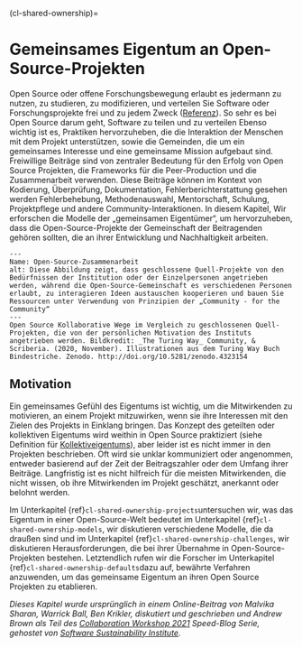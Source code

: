 (cl-shared-ownership)=
# Gemeinsames Eigentum an Open-Source-Projekten

Open Source oder offene Forschungsbewegung erlaubt es jedermann zu nutzen, zu studieren, zu modifizieren, und verteilen Sie Software oder Forschungsprojekte frei und zu jedem Zweck ([Referenz](https://opensource.org/osd)). So sehr es bei Open Source darum geht, Software zu teilen und zu verteilen Ebenso wichtig ist es, Praktiken hervorzuheben, die die Interaktion der Menschen mit dem Projekt unterstützen, sowie die Gemeinden, die um ein gemeinsames Interesse und eine gemeinsame Mission aufgebaut sind. Freiwillige Beiträge sind von zentraler Bedeutung für den Erfolg von Open Source Projekten, die Frameworks für die Peer-Production und die Zusammenarbeit verwenden. Diese Beiträge können im Kontext von Kodierung, Überprüfung, Dokumentation, Fehlerberichterstattung gesehen werden Fehlerbehebung, Methodenauswahl, Mentorschaft, Schulung, Projektpflege und andere Community-Interaktionen. In diesem Kapitel, Wir erforschen die Modelle der „gemeinsamen Eigentümer“, um hervorzuheben, dass die Open-Source-Projekte der Gemeinschaft der Beitragenden gehören sollten, die an ihrer Entwicklung und Nachhaltigkeit arbeiten.

```{figure} ../figures/open-source-collaboration.jpg
---
Name: Open-Source-Zusammenarbeit
alt: Diese Abbildung zeigt, dass geschlossene Quell-Projekte von den Bedürfnissen der Institution oder der Einzelpersonen angetrieben werden, während die Open-Source-Gemeinschaft es verschiedenen Personen erlaubt, zu interagieren Ideen austauschen kooperieren und bauen Sie Ressourcen unter Verwendung von Prinzipien der „Community - for the Community“
---
Open Source Kollaborative Wege im Vergleich zu geschlossenen Quell-Projekten, die von der persönlichen Motivation des Instituts angetrieben werden. Bildkredit: _The Turing Way_ Community, & Scriberia. (2020, November). Illustrationen aus dem Turing Way Buch Bindestriche. Zenodo. http://doi.org/10.5281/zenodo.4323154
```

## Motivation

Ein gemeinsames Gefühl des Eigentums ist wichtig, um die Mitwirkenden zu motivieren, an einem Projekt mitzuwirken, wenn sie ihre Interessen mit den Zielen des Projekts in Einklang bringen. Das Konzept des geteilten oder kollektiven Eigentums wird weithin in Open Source praktiziert (siehe Definition für [Kollektiveigentums](https://www.agilealliance.org/glossary/collective-ownership/)), aber leider ist es nicht immer in den Projekten beschrieben. Oft wird sie unklar kommuniziert oder angenommen, entweder basierend auf der Zeit der Beitragszahler oder dem Umfang ihrer Beiträge. Langfristig ist es nicht hilfreich für die meisten Mitwirkenden, die nicht wissen, ob ihre Mitwirkenden im Projekt geschätzt, anerkannt oder belohnt werden.

Im Unterkapitel {ref}`cl-shared-ownership-projects`untersuchen wir, was das Eigentum in einer Open-Source-Welt bedeutet im Unterkapitel {ref}`cl-shared-ownership-models`, wir diskutieren verschiedene Modelle, die da draußen sind und im Unterkapitel {ref}`cl-shared-ownership-challenges`, wir diskutieren Herausforderungen, die bei ihrer Übernahme in Open-Source-Projekten bestehen. Letztendlich rufen wir die Forscher im Unterkapitel {ref}`cl-shared-ownership-defaults`dazu auf, bewährte Verfahren anzuwenden, um das gemeinsame Eigentum an ihren Open Source Projekten zu etablieren.

*Dieses Kapitel wurde ursprünglich in einem Online-Beitrag von Malvika Sharan, Warrick Ball, Ben Krikler, diskutiert und geschrieben und Andrew Brown als Teil des [Collaboration Workshop 2021](https://www.software.ac.uk/cw21) Speed-Blog Serie, gehostet von [Software Sustainability Institute](https://www.software.ac.uk).*
